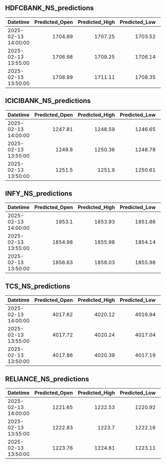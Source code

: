 ## HDFCBANK_NS_predictions
| Datetime            |   Predicted_Open |   Predicted_High |   Predicted_Low |   Predicted_Close |   Predicted_Volume |
|:--------------------|-----------------:|-----------------:|----------------:|------------------:|-------------------:|
| 2025-02-13 14:00:00 |          1704.89 |          1707.25 |         1703.52 |           1705.94 |            81350.7 |
| 2025-02-13 13:55:00 |          1706.98 |          1709.25 |         1706.14 |           1708.32 |            73745.1 |
| 2025-02-13 13:50:00 |          1708.99 |          1711.11 |         1708.35 |           1710.26 |            73166.8 |

## ICICIBANK_NS_predictions
| Datetime            |   Predicted_Open |   Predicted_High |   Predicted_Low |   Predicted_Close |   Predicted_Volume |
|:--------------------|-----------------:|-----------------:|----------------:|------------------:|-------------------:|
| 2025-02-13 14:00:00 |          1247.81 |          1248.59 |         1246.65 |           1248.11 |           110223   |
| 2025-02-13 13:55:00 |          1249.8  |          1250.36 |         1248.78 |           1250.41 |            84329.6 |
| 2025-02-13 13:50:00 |          1251.5  |          1251.9  |         1250.61 |           1252.37 |            67718.2 |

## INFY_NS_predictions
| Datetime            |   Predicted_Open |   Predicted_High |   Predicted_Low |   Predicted_Close |   Predicted_Volume |
|:--------------------|-----------------:|-----------------:|----------------:|------------------:|-------------------:|
| 2025-02-13 14:00:00 |          1853.1  |          1853.93 |         1851.86 |           1853.29 |            68281   |
| 2025-02-13 13:55:00 |          1854.98 |          1855.98 |         1854.14 |           1855.36 |            54374.8 |
| 2025-02-13 13:50:00 |          1856.63 |          1858.03 |         1855.98 |           1856.92 |            45994.1 |

## TCS_NS_predictions
| Datetime            |   Predicted_Open |   Predicted_High |   Predicted_Low |   Predicted_Close |   Predicted_Volume |
|:--------------------|-----------------:|-----------------:|----------------:|------------------:|-------------------:|
| 2025-02-13 14:00:00 |          4017.62 |          4020.12 |         4016.94 |           4019.49 |            22127.6 |
| 2025-02-13 13:55:00 |          4017.72 |          4020.24 |         4017.04 |           4019.58 |            22198.8 |
| 2025-02-13 13:50:00 |          4017.86 |          4020.39 |         4017.19 |           4019.69 |            22269.9 |

## RELIANCE_NS_predictions
| Datetime            |   Predicted_Open |   Predicted_High |   Predicted_Low |   Predicted_Close |   Predicted_Volume |
|:--------------------|-----------------:|-----------------:|----------------:|------------------:|-------------------:|
| 2025-02-13 14:00:00 |          1221.65 |          1222.53 |         1220.92 |           1222.01 |            86482.6 |
| 2025-02-13 13:55:00 |          1222.83 |          1223.7  |         1222.16 |           1223    |            74986.1 |
| 2025-02-13 13:50:00 |          1223.76 |          1224.61 |         1223.11 |           1223.76 |            67896.8 |

